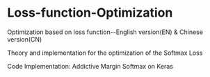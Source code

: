 # Loss-function-Optimization

Optimization based on loss function--English version(EN) & Chinese version(CN)

Theory and implementation for the optimization of the Softmax Loss

Code Implementation: Addictive Margin Softmax on Keras

